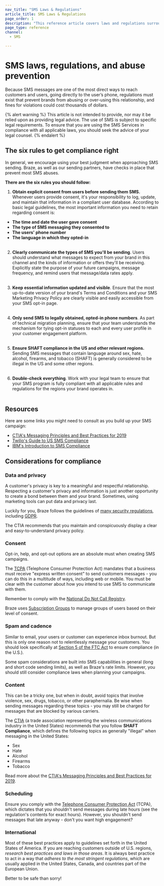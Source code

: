 ```yaml
---
nav_title: "SMS Laws & Regulations"
article_title: SMS Laws & Regulations
page_order: 1
description: "This reference article covers laws and regulations surrounding SMS and MMS."
page_type: reference
channel:
  - SMS
  
---
```


# SMS laws, regulations, and abuse prevention

Because SMS messages are one of the most direct ways to reach customers and users, going directly to the user’s phone, regulations must exist that prevent brands from abusing or over-using this relationship, and fines for violations could cost thousands of dollars. 

{% alert warning %}
This article is not intended to provide, nor may it be relied upon as providing legal advice. The use of SMS is subject to specific legal requirements. To ensure that you are using the SMS Services in compliance with all applicable laws, you should seek the advice of your legal counsel.
{% endalert %}

## The six rules to get compliance right

In general, we encourage using your best judgment when approaching SMS sending. Braze, as well as our sending partners, have checks in place that prevent most SMS abuses.

**There are the six rules you should follow:**

1. **Obtain explicit consent from users before sending them SMS.** Whenever users provide consent, it's your responsibility to log, update, and maintain that information in a compliant user database. According to basic legal guidelines, the most important information you need to retain regarding consent is:
- **The time and date the user gave consent**
- **The type of SMS messaging they consented to**
- **The users' phone number**
- **The language in which they opted-in**<br><br>

2. **Clearly communicate the types of SMS you'll be sending**. Users should understand what messages to expect from your brand in this channel and the kinds of information or offers they'll be receiving. Explicitly state the purpose of your future campaigns, message frequency, and remind users that message/data rates apply.<br><br>

3. **Keep essential information updated and visible**. Ensure that the most up-to-date version of your brand's Terms and Conditions and your SMS Marketing Privacy Policy are clearly visible and easily accessible from your SMS opt-in page.<br><br>

4. **Only send SMS to legally obtained, opted-in phone numbers**. As part of technical migration planning, ensure that your team understands the mechanism for tying opt-in statuses to each and every user profile in your customer engagement platform.<br><br>

5. **Ensure SHAFT compliance in the US and other relevant regions.** Sending SMS messages that contain language around sex, hate, alcohol, firearms, and tobacco (SHAFT) is generally considered to be illegal in the US and some other regions.<br><br>

6. **Double-check everything**. Work with your legal team to ensure that your SMS program is fully compliant with all applicable rules and regulations for the regions your brand operates in.<br><br>

## Resources

Here are some links you might need to consult as you build up your SMS campaign:

- [CTIA's Messaging Principles and Best Practices for 2019](https://api.ctia.org/wp-content/uploads/2019/07/190719-CTIA-Messaging-Principles-and-Best-Practices-FINAL.pdf)
- [Twilio's Guide to US SMS Compliance](https://www.twilio.com/learn/call-and-text-marketing/guide-to-us-sms-compliance)
- [IBM's Introduction to SMS Compliance](https://www.ibm.com/support/knowledgecenter/en/SSWU4L/Mobile/imc_Mobile/SMS_Compliance_Information.html)

## Considerations for compliance

### Data and privacy

A customer's privacy is key to a meaningful and respectful relationship. Respecting a customer's privacy and information is just another opportunity to create a bond between them and your brand. Sometimes, using marketing tools can put data and privacy last.

Luckily for you, Braze follows the guidelines of [many security regulations]({{site.baseurl}}/developer_guide/disclosures/security_qualifications/#security-qualifications), including [GDPR]({{site.baseurl}}/help/dp-technical-assistance/).

The CTIA recommends that you maintain and conspicuously display a clear and easy-to-understand privacy policy.

### Consent

Opt-in, help, and opt-out options are an absolute must when creating SMS campaigns.

The [TCPA](https://en.wikipedia.org/wiki/Telephone_Consumer_Protection_Act_of_1991) (Telephone Consumer Protection Act) mandates that a business must receive "express written consent" to send customers messages - you can do this in a multitude of ways, including web or mobile. You must be clear with the customer about how you intend to use SMS to communicate with them.

Remember to comply with the [National Do Not Call Registry](https://www.donotcall.gov/).

Braze uses [Subscription Groups]({{site.baseurl}}/user_guide/message_building_by_channel/sms/sms_subscription_group/) to manage groups of users based on their level of consent.

### Spam and cadence

Similar to email, your users or customer can experience inbox burnout. But this is only one reason not to relentlessly message your customers. You should look specifically at [Section 5 of the FTC Act](https://www.federalreserve.gov/boarddocs/supmanual/cch/ftca.pdf) to ensure compliance (in the U.S.).

Some spam considerations are built into SMS capabilities in general (long and short code sending limits), as well as Braze's rate limits. However, you should still consider compliance laws when planning your campaigns.

### Content

This can be a tricky one, but when in doubt, avoid topics that involve violence, sex, drugs, tobacco, or other paraphernalia. Be wise when sending messages regarding these topics - you may still be charged for messages that are blocked by various carriers.

The [CTIA](https://www.ctia.org/) (a trade association representing the wireless communications industry in the United States) recommends that you follow **SHAFT Compliance**, which defines the following topics as generally "illegal" when messaging in the United States:

- Sex
- Hate
- Alcohol
- Firearms
- Tobacco

Read more about the [CTIA's Messaging Principles and Best Practices for 2019](https://api.ctia.org/wp-content/uploads/2019/07/190719-CTIA-Messaging-Principles-and-Best-Practices-FINAL.pdf).

### Scheduling

Ensure you comply with the [Telephone Consumer Protection Act](https://en.wikipedia.org/wiki/telephone_consumer_protection_act_of_1991) (TCPA), which dictates that you shouldn't send messages during late hours (see the regulation's contents for exact hours). However, you shouldn't send messages that late anyway - don't you want high engagement?

### International

Most of these best practices apply to guidelines set forth in the United States of America. If you are reaching customers outside of U.S. regions, _research best practices and laws in those areas_. It is always best practice to act in a way that _adheres to the most stringent regulations_, which are usually applied in the United States, Canada, and countries part of the European Union.

Better to be safe than sorry!

